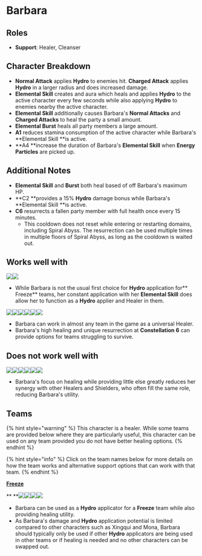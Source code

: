 # Barbara

## Roles

* **Support**: Healer, Cleanser

## Character Breakdown

* **Normal Attack** applies **Hydro** to enemies hit. **Charged Attack** applies **Hydro** in a larger radius and does increased damage.&#x20;
* **Elemental Skill** creates and aura which heals and applies **Hydro** to the active character every few seconds while also applying **Hydro** to enemies nearby the active character.
* **Elemental Skill** additionally causes Barbara's **Normal Attacks** and **Charged Attacks** to heal the party a small amount.&#x20;
* **Elemental Burst** heals all party members a large amount.&#x20;
* **A1** reduces stamina consumption of the active character while Barbara's **Elemental Skill **is active.
* **A4 **increase the duration of Barbara's **Elemental Skill** when **Energy Particles** are picked up.

## Additional Notes

* **Elemental Skill** and **Burst** both heal based of off Barbara's maximum HP.
* **C2 **provides a 15% **Hydro** damage bonus while Barbara's **Elemental Skill **is active.
* **C6** resurrects a fallen party member with full health once every 15 minutes.
  * This cooldown does not reset while entering or restarting domains, including Spiral Abyss. The resurrection can be used multiple times in multiple floors of Spiral Abyss, as long as the cooldown is waited out.

## Works well with

![](../../.gitbook/assets/UI\_AvatarIcon\_Ganyu.png)![](../../.gitbook/assets/UI\_AvatarIcon\_Ayaka.png)

* While Barbara is not the usual first choice for **Hydro** application for** Freeze** teams, her constant application with her **Elemental Skill** does allow her to function as a **Hydro** applier and Healer in them.

![](../../.gitbook/assets/Element\_Anemo.webp)![](../../.gitbook/assets/Element\_Cryo.webp)![](../../.gitbook/assets/Element\_Electro.webp)![](../../.gitbook/assets/Element\_Geo.webp)![](../../.gitbook/assets/Element\_Hydro.webp)![](../../.gitbook/assets/Element\_Pyro.webp)

* Barbara can work in almost any team in the game as a universal Healer.
* Barbara's high healing and unique resurrection at **Constellation 6** can provide options for teams struggling to survive.

## Does not work well with

&#x20;![](../../.gitbook/assets/UI\_AvatarIcon\_Zhongli.png)![](../../.gitbook/assets/UI\_AvatarIcon\_Bennett.png)![](../../.gitbook/assets/UI\_AvatarIcon\_Diona.png)![](../../.gitbook/assets/UI\_AvatarIcon\_Jean.png)![](../../.gitbook/assets/UI\_AvatarIcon\_Sayu.png)![](../../.gitbook/assets/UI\_AvatarIcon\_Qiqi.png)

* Barbara's focus on healing while providing little else greatly reduces her synergy with other Healers and Shielders, who often fill the same role, reducing Barbara's utility.&#x20;

## Teams

{% hint style="warning" %}
This character is a healer. While some teams are provided below where they are particularly useful, this character can be used on any team provided you do not have better healing options.
{% endhint %}

{% hint style="info" %}
Click on the team names below for more details on how the team works and alternative support options that can work with that team.
{% endhint %}

****[**Freeze**](../../teams/freeze.md)****

** **![](../../.gitbook/assets/UI\_AvatarIcon\_Ayaka.png)****![](../../.gitbook/assets/UI\_AvatarIcon\_Barbara.png)****![](../../.gitbook/assets/UI\_AvatarIcon\_Kazuha.png)****![](../../.gitbook/assets/UI\_AvatarIcon\_Kaeya.png)****

* Barbara can be used as a **Hydro** applicator for a **Freeze** team while also providing healing utility.
* As Barbara's damage and **Hydro** application potential is limited compared to other characters such as Xingqui and Mona, Barbara should typically only be used if other **Hydro** applicators are being used in other teams or if healing is needed and no other characters can be swapped out.
